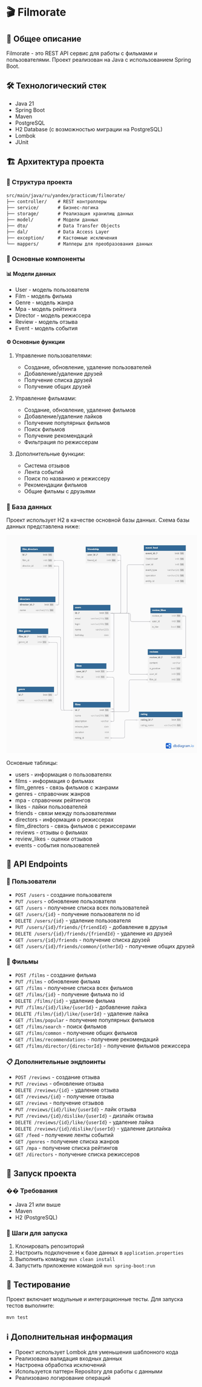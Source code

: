 # 🎬 Filmorate

## 📝 Общее описание
Filmorate - это REST API сервис для работы с фильмами и пользователями. Проект реализован на Java с использованием Spring Boot.

## 🛠 Технологический стек
- Java 21
- Spring Boot
- Maven
- PostgreSQL
- H2 Database (с возможностью миграции на PostgreSQL)
- Lombok
- JUnit

## 🏗 Архитектура проекта

### 📁 Структура проекта
```
src/main/java/ru/yandex/practicum/filmorate/
├── controller/    # REST контроллеры
├── service/       # Бизнес-логика
├── storage/       # Реализация хранилищ данных
├── model/         # Модели данных
├── dto/           # Data Transfer Objects
├── dal/           # Data Access Layer
├── exception/     # Кастомные исключения
└── mappers/       # Мапперы для преобразования данных
```

### 🔧 Основные компоненты

#### 📊 Модели данных
- User - модель пользователя
- Film - модель фильма
- Genre - модель жанра
- Mpa - модель рейтинга
- Director - модель режиссера
- Review - модель отзыва
- Event - модель события

#### ⚙️ Основные функции
1. Управление пользователями:
   - Создание, обновление, удаление пользователей
   - Добавление/удаление друзей
   - Получение списка друзей
   - Получение общих друзей

2. Управление фильмами:
   - Создание, обновление, удаление фильмов
   - Добавление/удаление лайков
   - Получение популярных фильмов
   - Поиск фильмов
   - Получение рекомендаций
   - Фильтрация по режиссерам

3. Дополнительные функции:
   - Система отзывов
   - Лента событий
   - Поиск по названию и режиссеру
   - Рекомендации фильмов
   - Общие фильмы с друзьями

### 💾 База данных
Проект использует H2 в качестве основной базы данных. Схема базы данных представлена ниже:

![Схема базы данных](storage-scheme.jpg)

Основные таблицы:
- users - информация о пользователях
- films - информация о фильмах
- film_genres - связь фильмов с жанрами
- genres - справочник жанров
- mpa - справочник рейтингов
- likes - лайки пользователей
- friends - связи между пользователями
- directors - информация о режиссерах
- film_directors - связь фильмов с режиссерами
- reviews - отзывы о фильмах
- review_likes - оценки отзывов
- events - события пользователей

## 🔌 API Endpoints

### 👥 Пользователи
- `POST /users` - создание пользователя
- `PUT /users` - обновление пользователя
- `GET /users` - получение списка всех пользователей
- `GET /users/{id}` - получение пользователя по id
- `DELETE /users/{id}` - удаление пользователя
- `PUT /users/{id}/friends/{friendId}` - добавление в друзья
- `DELETE /users/{id}/friends/{friendId}` - удаление из друзей
- `GET /users/{id}/friends` - получение списка друзей
- `GET /users/{id}/friends/common/{otherId}` - получение общих друзей

### 🎥 Фильмы
- `POST /films` - создание фильма
- `PUT /films` - обновление фильма
- `GET /films` - получение списка всех фильмов
- `GET /films/{id}` - получение фильма по id
- `DELETE /films/{id}` - удаление фильма
- `PUT /films/{id}/like/{userId}` - добавление лайка
- `DELETE /films/{id}/like/{userId}` - удаление лайка
- `GET /films/popular` - получение популярных фильмов
- `GET /films/search` - поиск фильмов
- `GET /films/common` - получение общих фильмов
- `GET /films/recommendations` - получение рекомендаций
- `GET /films/director/{directorId}` - получение фильмов режиссера

### 📋 Дополнительные эндпоинты
- `POST /reviews` - создание отзыва
- `PUT /reviews` - обновление отзыва
- `DELETE /reviews/{id}` - удаление отзыва
- `GET /reviews/{id}` - получение отзыва
- `GET /reviews` - получение отзывов
- `PUT /reviews/{id}/like/{userId}` - лайк отзыва
- `PUT /reviews/{id}/dislike/{userId}` - дизлайк отзыва
- `DELETE /reviews/{id}/like/{userId}` - удаление лайка
- `DELETE /reviews/{id}/dislike/{userId}` - удаление дизлайка
- `GET /feed` - получение ленты событий
- `GET /genres` - получение списка жанров
- `GET /mpa` - получение списка рейтингов
- `GET /directors` - получение списка режиссеров

## 🚀 Запуск проекта

### �� Требования
- Java 21 или выше
- Maven
- H2 (PostgreSQL)

### 📝 Шаги для запуска
1. Клонировать репозиторий
2. Настроить подключение к базе данных в `application.properties`
3. Выполнить команду `mvn clean install`
4. Запустить приложение командой `mvn spring-boot:run`

## 🧪 Тестирование
Проект включает модульные и интеграционные тесты. Для запуска тестов выполните:
```bash
mvn test
```

## ℹ️ Дополнительная информация
- Проект использует Lombok для уменьшения шаблонного кода
- Реализована валидация входных данных
- Настроена обработка исключений
- Используется паттерн Repository для работы с данными
- Реализовано логирование операций